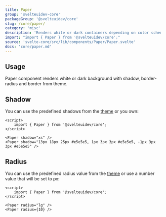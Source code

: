 ```yaml
---
title: Paper
group: 'svelteuidev-core'
packageGroup: '@svelteuidev/core'
slug: /core/paper/
category: 'misc'
description: 'Renders white or dark containers depending on color scheme'
import: "import { Paper } from '@svelteuidev/core';"
source: 'svelte-core/src/lib/components/Paper/Paper.svelte'
docs: 'core/paper.md'
---
```


<script>
    import { Demo, PaperDemos } from '@svelteuidev/demos';
    import { Heading } from 'components';
</script>

<Heading />

## Usage

Paper component renders white or dark background with shadow, border-radius and border from theme.

<Demo demo={PaperDemos.configurator} />

## Shadow

You can use the predefined shadows from the [theme](theming/default-theme#shadows) or you own:

```svelte
<script>
    import { Paper } from '@svelteuidev/core';
</script>

<Paper shadow="xs" />
<Paper shadow="13px 18px 25px #e5e5e5, 1px 3px 3px #e5e5e5, -1px 3px 3px #e5e5e5" />
```

## Radius

You can use the predefined radius value from the [theme](theming/default-theme#radius) or use a number value that will be set to px:

```svelte
<script>
    import { Paper } from '@svelteuidev/core';
</script>

<Paper radius="lg" />
<Paper radius={10} />
```

